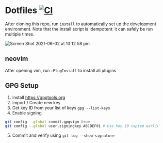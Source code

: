 # Dotfiles [![CI](https://github.com/arjunkomath/dotfiles/actions/workflows/build.yml/badge.svg?branch=master)](https://github.com/arjunkomath/dotfiles/actions/workflows/build.yml)

After cloning this repo, run `install` to automatically set up the development environment. Note that the install script is idempotent: it can safely be run multiple times.

![Screen Shot 2021-06-02 at 10 12 58 pm](https://user-images.githubusercontent.com/2555067/120477967-b23eeb00-c3ef-11eb-806c-6f091b9ff5a0.png)

## neovim

After opening vim, run `:PlugInstall` to install all plugins

## GPG Setup

1. Install https://gpgtools.org
2. Import / Create new key
3. Get key ID from your list of keys `gpg --list-keys`
4. Enable signing
```sh
git config --global commit.gpgsign true
git config --global user.signingkey ABCDEF01 # Use key ID copied earlier
```
5. Commit and verify using `git log --show-signature`
